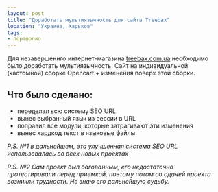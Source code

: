 ```yaml
---
layout: post
title: "Доработать мультиязычность для сайта Treebax"
location: "Украина, Харьков"
tags:
- портфолио
---
```


Для незавершеннго интернет-магазина <a href="https://treebax.com.ua" target="_blank">treebax.com.ua</a> необходимо было доработать мультиязычность. Сайт на индивидуальной (кастомной) сборке Opencart + изменения поверх этой сборки.

## Что было сделано:

* переделал всю систему SEO URL
* вынес выбранный язык из сессии в URL
* поправил все модули, которые затрагивают эти изменения
* вынес хардкод текст в языковые файлы

*P.S. №1 в дальнейшем, эта улучшенная система SEO URL использовалась во всех новых проектах*

*P.S. №2 Сам проект был багованным, его недостаточно протестировали перед приемкой, поэтому потом со сдачей проекта возникли трудности. Не знаю его дальнейшую судьбу.*